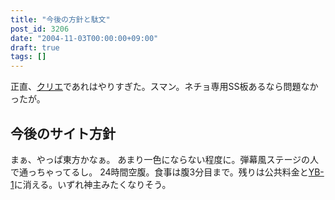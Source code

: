 ```yaml
---
title: "今後の方針と駄文"
post_id: 3206
date: "2004-11-03T00:00:00+09:00"
draft: true
tags: []
---
```



正直、[クリエ](http://www5d.biglobe.ne.jp/~coolier2/)であれはやりすぎた。スマン。ネチョ専用SS板あるなら問題なかったが。
## 今後のサイト方針
まぁ、やっぱ東方かなぁ。 あまり一色にならない程度に。弾幕風ステージの人で通っちゃってるし。 24時間空腹。食事は腹3分目まで。残りは公共料金と[YB-1](https://danmaq.com/tag/yb-1)に消える。いずれ神主みたくなりそう。
